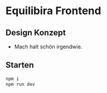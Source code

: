 # Equilibira Frontend
## Design Konzept
 - Mach halt schön irgendwie.

## Starten
```bash
npm i
npm run dev
```